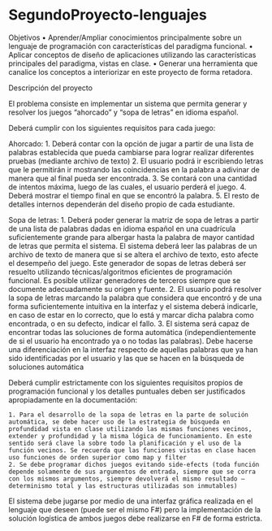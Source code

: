 # SegundoProyecto-lenguajes
Objetivos
    • Aprender/Ampliar conocimientos principalmente sobre un lenguaje de programación con características del paradigma funcional.
    • Aplicar conceptos de diseño de aplicaciones utilizando las características principales del paradigma, vistas en clase.
    • Generar una herramienta que canalice los conceptos a interiorizar en este proyecto de forma retadora.

Descripción del proyecto

El problema consiste en implementar un sistema que permita generar y resolver los juegos “ahorcado” y “sopa de letras” en idioma español.

Deberá cumplir con los siguientes requisitos para cada juego:

Ahorcado:
    1. Deberá contar con la opción de jugar a partir de una lista de palabras establecida que pueda cambiarse para lograr realizar diferentes pruebas (mediante archivo de texto)
    2. El usuario podrá ir escribiendo letras que le permitirán ir mostrando las coincidencias en la palabra a adivinar de manera que al final pueda ser encontrada.
    3. Se contará con una cantidad de intentos máxima, luego de las cuales, el usuario perderá el juego.
    4. Deberá mostrar el tiempo final en que se encontró la palabra.
    5. El resto de detalles internos dependerán del diseño propio de cada estudiante.

Sopa de letras:
    1. Deberá poder generar la matriz de sopa de letras a partir de una lista de palabras dadas en idioma español en una cuadrícula suficientemente grande para albergar hasta la palabra de mayor cantidad de letras que permita el sistema. El sistema deberá leer las palabras de un archivo de texto de manera que si se altera el archivo de texto, esto afecte el desempeño del juego. Este generador de sopas de letras deberá ser resuelto utilizando técnicas/algoritmos eficientes de programación funcional. Es posible utilizar generadores de terceros siempre que se documente adecuadamente su origen y fuente. 
    2. El usuario podrá resolver la sopa de letras marcando la palabra que considera que encontró y de una forma suficientemente intuitiva en la interfaz y el sistema deberá indicarle, en caso de estar en lo correcto, que lo está y marcar dicha palabra como encontrada, o en su defecto, indicar el fallo.
    3. El sistema será capaz de encontrar todas las soluciones de forma automática (independientemente de si el usuario ha encontrado ya o no todas las palabras). Debe hacerse una diferenciación en la interfaz respecto de aquellas palabras que ya han sido identificadas por el usuario y las que se hacen en la búsqueda de soluciones automática

Deberá cumplir estrictamente con los siguientes requisitos propios de programación funcional y los detalles puntuales deben ser justificados apropiadamente en la documentación:

    1. Para el desarrollo de la sopa de letras en la parte de solución automática, se debe hacer uso de la estrategia de búsqueda en profundidad vista en clase utilizando las mismas funciones vecinos, extender y profundidad y la misma lógica de funcionamiento. En este sentido será clave la sobre todo la planificación y el uso de la función vecinos. Se recuerda que las funciones vistas en clase hacen uso funciones de orden superior como map y filter
    2. Se debe programar dichos juegos evitando side-efects (toda función depende solamente de sus argumentos de entrada, siempre que se corra con los mismos argumentos, siempre devolverá el mismo resultado – determinismo total y las estructuras utilizadas son inmutables)

El sistema debe jugarse por medio de una interfaz gráfica realizada en el lenguaje que deseen (puede ser el mismo F#) pero la implementación de la solución logística de ambos juegos debe realizarse en F# de forma estricta.
